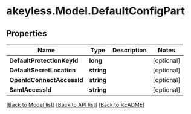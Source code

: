 # akeyless.Model.DefaultConfigPart
## Properties

Name | Type | Description | Notes
------------ | ------------- | ------------- | -------------
**DefaultProtectionKeyId** | **long** |  | [optional] 
**DefaultSecretLocation** | **string** |  | [optional] 
**OpenIdConnectAccessId** | **string** |  | [optional] 
**SamlAccessId** | **string** |  | [optional] 

[[Back to Model list]](../README.md#documentation-for-models) [[Back to API list]](../README.md#documentation-for-api-endpoints) [[Back to README]](../README.md)

